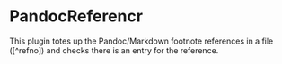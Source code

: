 PandocReferencr
===============

This plugin totes up the Pandoc/Markdown footnote references in a file ([^refno]) and checks there is an entry for the reference.
